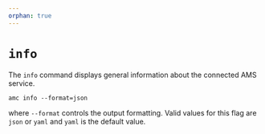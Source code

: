 ```yaml
---
orphan: true
---
```

# `info`

The `info` command displays general information about the connected AMS service.

    amc info --format=json

where `--format` controls the output formatting. Valid values for this flag are `json` or `yaml` and `yaml` is the default value.
